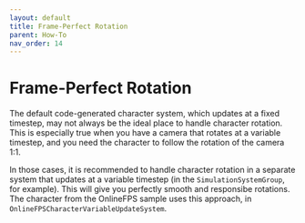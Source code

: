 ```yaml
---
layout: default
title: Frame-Perfect Rotation
parent: How-To
nav_order: 14
---
```


# Frame-Perfect Rotation
The default code-generated character system, which updates at a fixed timestep, may not always be the ideal place to handle character rotation. This is especially true when you have a camera that rotates at a variable timestep, and you need the character to follow the rotation of the camera 1:1.

In those cases, it is recommended to handle character rotation in a separate system that updates at a variable timestep (in the `SimulationSystemGroup`, for example). This will give you perfectly smooth and responsibe rotations. The character from the OnlineFPS sample uses this approach, in `OnlineFPSCharacterVariableUpdateSystem`.
